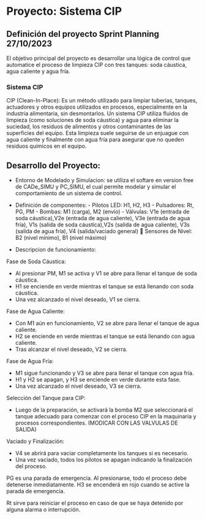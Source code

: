 # Proyecto: Sistema CIP

## Definición del proyecto Sprint Planning 27/10/2023

El objetivo principal del proyecto es desarrollar una lógica de control que automatice el proceso de limpieza CIP con tres tanques: soda cáustica, agua caliente y agua fría.

### Sistema CIP

CIP (Clean-In-Place): Es un método utilizado para limpiar tuberías, tanques, actuadores y otros equipos utilizados en procesos, especialmente en la industria alimentaria, sin desmontarlos.
Un sistema CIP utiliza fluidos de limpieza (como soluciones de soda cáustica) y agua para eliminar la suciedad, los residuos de alimentos y otros contaminantes de las superficies del equipo.
Esta limpieza suele seguirse de un enjuague con agua caliente y finalmente con agua fría para asegurar que no queden residuos químicos en el equipo.

## Desarrollo del Proyecto:

- Entorno de Modelado y Simulacion: se utiliza el softare en version free de CADe_SIMU y PC_SIMU, el cual permite modelar y simular el comportamiento de un sistema de control.

- Definición de componentes: - Pilotos LED: H1, H2, H3 - Pulsadores: Rt, PG, PM - Bombas: M1 (carga), M2 (envío) - Válvulas: V1e (entrada de soda cáustica),V2e (entrada de agua caliente), V3e
  (entrada de agua fría), V1s (salida de soda cáustica),V2s (salida de agua caliente), V3s
  (salida de agua fría), V4 (salida/vaciado general)
   Sensores de Nivel: B2 (nivel mínimo), B1 (nivel máximo)

- Descripcion de funcionamiento:

Fase de Soda Cáustica:

- Al presionar PM, M1 se activa y V1 se abre para llenar el tanque de soda cáustica.
- H1 se enciende en verde mientras el tanque se está llenando con soda cáustica.
- Una vez alcanzado el nivel deseado, V1 se cierra.

Fase de Agua Caliente:

- Con M1 aún en funcionamiento, V2 se abre para llenar el tanque de agua caliente.
- H2 se enciende en verde mientras el tanque se está llenando con agua caliente.
- Tras alcanzar el nivel deseado, V2 se cierra.

Fase de Agua Fría:

- M1 sigue funcionando y V3 se abre para llenar el tanque con agua fría.
- H1 y H2 se apagan, y H3 se enciende en verde durante esta fase.
- Una vez alcanzado el nivel deseado, V3 se cierra.

Selección del Tanque para CIP:

- Luego de la preparación, se activará la bomba M2 que seleccionará el tanque adecuado para comenzar con el proceso CIP en la maquinaria y procesos correspondientes. (MODICAR CON LAS VALVULAS DE SALIDA)

Vaciado y Finalización:

- V4 se abrirá para vaciar completamente los tanques si es necesario.
- Una vez vaciado, todos los pilotos se apagan indicando la finalización del proceso.

PG es una parada de emergencia. Al presionarse, todo el proceso debe detenerse inmediatamente. H3 se encenderá en rojo cuando se active la parada de emergencia.

Rt sirve para reiniciar el proceso en caso de que se haya detenido por alguna alarma o interrupción.
